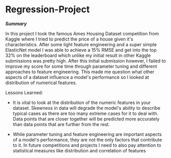 # Regression-Project



**_Summary_**

In this project I took the famous Ames Housing Dataset competition from Kaggle where I tried to predict the price of a house given it's characteristics. After some light feature engineering and a super simple ElasticNet model I was able to achieve a 15% RMSE and get into the top 32% on the leaderboard which unlike my initial result in other Kaggle submissions was pretty high. After this initial submission however, I failed to improve my score for some time through parameter tuning and different approaches to feature engineering. This made me question what other aspects of a dataset influence a model's performance so I looked at distribution of numerical features.


Lessons Learned:

- It is vital to look at the distribution of the numeric features in your dataset. Skewness in data will degrade the model's ability to describe typical cases as there are too many extreme cases for it to deal with. Data points that are closer together will be predicted more accurately than data points that are further from the rest. 

- While parameter tuning and feature engineering are important aspects of a model's performance, they are not the only factors that contribute to it. In future competitions and projects I need to also pay attention to statistical measures like distribution and correlation of features
